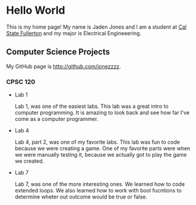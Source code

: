 # Hello World

This is my home page! My name is Jaden Jones and I am a student at [Cal State Fullerton](http://www.fullerton.edu/) and my major is Electrical Engineeering.

## Computer Science Projects

My GitHub page is http://github.com/jonezzzz.

### CPSC 120

* Lab 1

    Lab 1, was one of the easiest labs. This lab was a great intro to computer programming. It is amazing to look back and see how far I've come as a computer programmer. 

* Lab 4

    Lab 4, part 2, was one of my favorite labs. This lab was fun to code because we were creating a game. One of my favorite parts were when we were manually testing it, because we actually got to play the game we created.

* Lab 7

    Lab 7, was one of the more interesting ones. We learned how to code extended loops. We also learned how to work with bool fucntions to determine wheter out outcome would be true or false.
  
